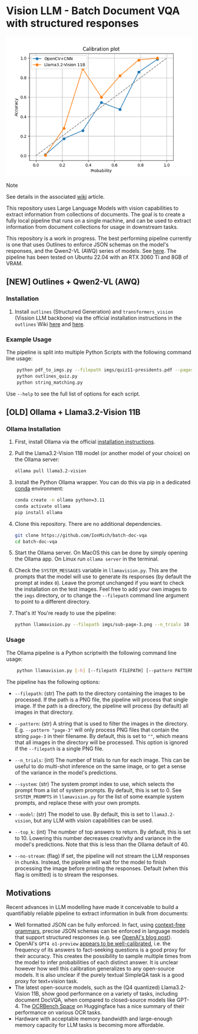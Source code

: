 # Vision LLM - Batch Document VQA with structured responses

![Probability calibration curves for OpenCV+CNN and for LLama3.2-Vision 11B](tests/output/public/calibration_curves.png)

> [!NOTE]  
> See details in the associated [wiki](https://github.com/IonMich/batch-doc-vqa/wiki/Row-of-Digits-OCR:-OpenCV-CNN-versus-LLMs) article.

This repository uses Large Language Models with vision capabilities to extract information from collections of documents. The goal is to create a fully local pipeline that runs on a single machine, and can be used to extract information from document collections for usage in downstream tasks.

This repository is a work in progress. The best performing pipeline currently is one that uses Outlines to enforce JSON schemas on the model's responses, and the Qwen2-VL (AWQ) series of models. See [here](./outlines_quiz.py). The pipeline has been tested on Ubuntu 22.04 with an RTX 3060 Ti and 8GB of VRAM.

## [NEW] Outlines + Qwen2-VL (AWQ)

### Installation

1. Install `outlines` (Structured Generation) and `transformers_vision` (Vission LLM backbone) via the official installation instructions in the `outlines` Wiki [here](https://dottxt-ai.github.io/outlines/latest/installation/) and [here](https://dottxt-ai.github.io/outlines/latest/reference/models/transformers_vision/).

### Example Usage

The pipeline is split into multiple Python Scripts with the following command line usage:

```bash
    python pdf_to_imgs.py --filepath imgs/quiz11-presidents.pdf --pages_i 4 --dpi 300 --output_dir imgs/q11/
    python outlines_quiz.py
    python string_matching.py
```

Use `--help` to see the full list of options for each script.

## [OLD] Ollama + Llama3.2-Vision 11B

### Ollama Installation

1. First, install Ollama via the official [installation instructions](https://ollama.com/).

2. Pull the Llama3.2-Vision 11B model (or another model of your choice) on the Ollama server:

    ```bash
    ollama pull llama3.2-vision
    ```

3. Install the Python Ollama wrapper. You can do this via pip in a dedicated [conda](https://docs.anaconda.com/miniconda/) environment:

    ```bash
    conda create -n ollama python=3.11
    conda activate ollama
    pip install ollama
    ```

4. Clone this repository. There are no additional dependencies.

    ```bash
    git clone https://github.com/IonMich/batch-doc-vqa
    cd batch-doc-vqa
    ```

5. Start the Ollama server. On MacOS this can be done by simply opening the Ollama app. On Linux run `ollama server` in the terminal.

6. Check the `SYSTEM_MESSAGES` variable in `llamavision.py`. This are the prompts that the model will use to generate its responses (by default the prompt at index `0`). Leave the prompt unchanged if you want to check the installation on the test images. Feel free to add your own images to the `imgs` directory, or to change the `--filepath` command line argument to point to a different directory.

7. That's it! You're ready to use the pipeline:

    ```bash
    python llamavision.py --filepath imgs/sub-page-3.png --n_trials 10
    ```

### Usage

The Ollama pipeline is a Python scriptwith the following command line usage:

```bash
    python llamavision.py [-h] [--filepath FILEPATH] [--pattern PATTERN] [--n_trials N_TRIALS] [--system SYSTEM] [--model MODEL] [--no-stream] [--top_k TOP_K]
```

The pipeline has the following options:

- `--filepath`: (str) The path to the directory containing the images to be processed. If the path is a PNG file, the pipeline will process that single image. If the path is a directory, the pipeline will process (by default) all images in that directory.

- `--pattern`: (str) A string that is used to filter the images in the directory. E.g. `--pattern "page-3"` will only process PNG files that contain the string `page-3` in their filename. By default, this is set to `""`, which means that all images in the directory will be processed. This option is ignored if the `--filepath` is a single PNG file.

- `--n_trials`: (int) The number of trials to run for each image. This can be useful to do multi-shot inference on the same image, or to get a sense of the variance in the model's predictions.

- `--system`: (str) The system prompt index to use, which selects the prompt from a list of system prompts. By default, this is set to 0. See `SYSTEM_PROMPTS` in `llamavision.py` for the list of some example system prompts, and replace these with your own prompts.

- `--model`: (str) The model to use. By default, this is set to `llama3.2-vision`, but any LLM with vision capabilities can be used.

- `--top_k`: (int) The number of top answers to return. By default, this is set to 10. Lowering this number decreases creativity and variance in the model's predictions. Note that this is less than the Ollama default of 40.

- `--no-stream`: (flag) If set, the pipeline will not stream the LLM responses in chunks. Instead, the pipeline will wait for the model to finish processing the image before printing the responses. Default (when this flag is omitted) is to stream the responses.

## Motivations

Recent advances in LLM modelling have made it conceivable to build a quantifiably reliable pipeline to extract information in bulk from documents:

- Well formatted JSON can be fully enforced. In fact, using [context-free grammars](https://stackoverflow.com/a/6713333/10119867), precise JSON schemas can be enforced in language models that support structured responses (e.g. see [OpenAI's blog post](https://openai.com/index/introducing-structured-outputs-in-the-api/)).
- OpenAI's `GPT4 o1-preview` [appears to be well-calibrated](https://openai.com/index/introducing-simpleqa/), i.e. the frequency of its answers to fact-seeking questions is a good proxy for their accuracy. This creates the possibility to sample multiple times from the model to infer probabilities of each distinct answer. It is unclear however how well this calibration generalizes to any open-source models. It is also unclear if the purely textual SimpleQA task is a good proxy for text+vision task.
- The latest open-source models, such as the (Q4 quantized) Llama3.2-Vision 11B, show good performance on a variety of tasks, including document DocVQA, when compared to closed-source models like GPT-4. The [OCRBench Space](https://huggingface.co/spaces/echo840/ocrbench-leaderboard) on Huggingface has a nice summary of their performance on various OCR tasks.
- Hardware with acceptable memory bandwidth and large-enough memory capacity for LLM tasks is becoming more affordable.
